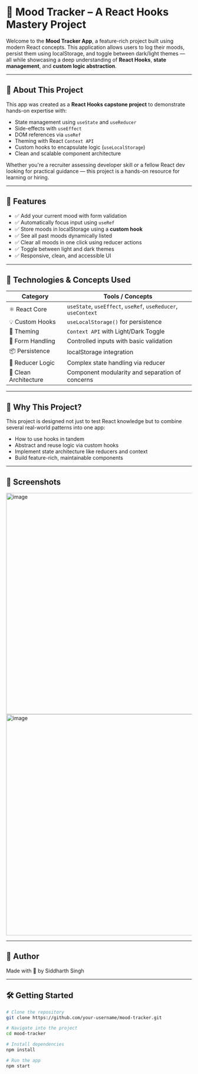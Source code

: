 # 🧠 Mood Tracker – A React Hooks Mastery Project

Welcome to the **Mood Tracker App**, a feature-rich project built using modern React concepts. This application allows users to log their moods, persist them using localStorage, and toggle between dark/light themes — all while showcasing a deep understanding of **React Hooks**, **state management**, and **custom logic abstraction**.

---

## 📖 About This Project

This app was created as a **React Hooks capstone project** to demonstrate hands-on expertise with:

- State management using `useState` and `useReducer`
- Side-effects with `useEffect`
- DOM references via `useRef`
- Theming with React `Context API`
- Custom hooks to encapsulate logic (`useLocalStorage`)
- Clean and scalable component architecture

Whether you're a recruiter assessing developer skill or a fellow React dev looking for practical guidance — this project is a hands-on resource for learning or hiring.

---

## 🚀 Features

- ✅ Add your current mood with form validation
- ✅ Automatically focus input using `useRef`
- ✅ Store moods in localStorage using a **custom hook**
- ✅ See all past moods dynamically listed
- ✅ Clear all moods in one click using reducer actions
- ✅ Toggle between light and dark themes
- ✅ Responsive, clean, and accessible UI

---

## 🧰 Technologies & Concepts Used

| Category              | Tools / Concepts                                |
|-----------------------|--------------------------------------------------|
| ⚛️ React Core         | `useState`, `useEffect`, `useRef`, `useReducer`, `useContext` |
| 💡 Custom Hooks       | `useLocalStorage()` for persistence              |
| 🎨 Theming            | `Context API` with Light/Dark Toggle             |
| 📝 Form Handling      | Controlled inputs with basic validation          |
| 📦 Persistence        | localStorage integration                         |
| 🔄 Reducer Logic      | Complex state handling via reducer               |
| 🧹 Clean Architecture | Component modularity and separation of concerns  |

---
## 💬 Why This Project?
This project is designed not just to test React knowledge but to combine several real-world patterns into one app:

- How to use hooks in tandem
- Abstract and reuse logic via custom hooks
- Implement state architecture like reducers and context
- Build feature-rich, maintainable components

---
## 📸 Screenshots

<img width="600" alt="image" src="https://github.com/user-attachments/assets/8e445408-760c-4bb9-bb64-1c345c56cf37" />

<img width="600" alt="image" src="https://github.com/user-attachments/assets/2b31b361-d288-4cb8-a794-eaffc68065eb" />

---
## 🙌 Author

Made with 💙 by Siddharth Singh

---
## 🛠️ Getting Started

```bash
# Clone the repository
git clone https://github.com/your-username/mood-tracker.git

# Navigate into the project
cd mood-tracker

# Install dependencies
npm install

# Run the app
npm start
